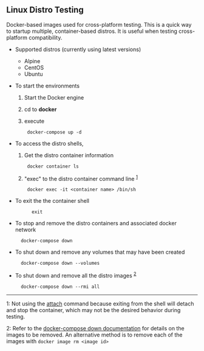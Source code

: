 ## Linux Distro Testing
Docker-based images used for cross-platform testing. This is a quick way to startup multiple, container-based distros. It is useful when testing cross-platform compatibility.

* Supported distros (currently using latest versions)
	* Alpine
	* CentOS
	* Ubuntu

* To start the environments
	1. Start the Docker engine
	2. cd to **docker**
	3. execute

			docker-compose up -d	
* To access the distro shells,
	1. Get the distro container information

			docker container ls
	2. "exec" to the distro container command line <sup>[1](#fn1)</sup>

			docker exec -it <container name> /bin/sh
* To exit the the container shell

			exit
* To stop and remove the distro containers and associated docker network

		docker-compose down
* To shut down and remove any volumes that may have been created

		docker-compose down --volumes
* To shut down and remove all the distro images <sup>[2](#fn2)</sup>

		docker-compose down --rmi all

---

<a name="fn1">1</a>: Not using the [attach](https://docs.docker.com/engine/reference/commandline/attach/) command because exiting from the shell will detach and stop the container, which may not be the desired behavior during testing.

<a name="fn2">2</a>: Refer to the [docker-compose down documentation](https://docs.docker.com/compose/reference/down/) for details on the images to be removed. An alternative method is to remove each of the images with `docker image rm <image id>`


